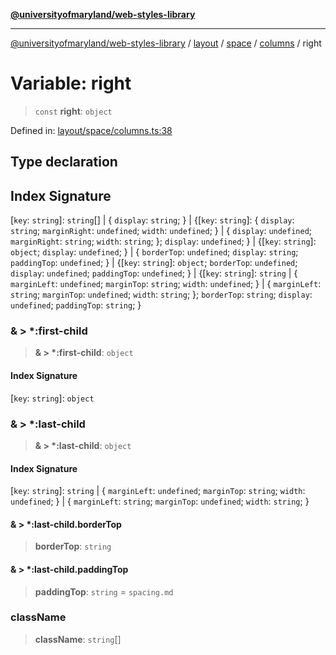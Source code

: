 [**@universityofmaryland/web-styles-library**](../../../../../../README.md)

***

[@universityofmaryland/web-styles-library](../../../../../../README.md) / [layout](../../../../../README.md) / [space](../../../README.md) / [columns](../README.md) / right

# Variable: right

> `const` **right**: `object`

Defined in: [layout/space/columns.ts:38](https://github.com/UMD-Digital/design-system/blob/7fa144f196ef5f0ef2b372670136735f5a5c9236/packages/styles/source/layout/space/columns.ts#L38)

## Type declaration

## Index Signature

\[`key`: `string`\]: `string`[] \| \{ `display`: `string`; \} \| \{[`key`: `string`]: \{ `display`: `string`; `marginRight`: `undefined`; `width`: `undefined`; \} \| \{ `display`: `undefined`; `marginRight`: `string`; `width`: `string`; \}; `display`: `undefined`; \} \| \{[`key`: `string`]: `object`; `display`: `undefined`; \} \| \{ `borderTop`: `undefined`; `display`: `string`; `paddingTop`: `undefined`; \} \| \{[`key`: `string`]: `object`; `borderTop`: `undefined`; `display`: `undefined`; `paddingTop`: `undefined`; \} \| \{[`key`: `string`]: `string` \| \{ `marginLeft`: `undefined`; `marginTop`: `string`; `width`: `undefined`; \} \| \{ `marginLeft`: `string`; `marginTop`: `undefined`; `width`: `string`; \}; `borderTop`: `string`; `display`: `undefined`; `paddingTop`: `string`; \}

### & \> \*:first-child

> **& \> \*:first-child**: `object`

#### Index Signature

\[`key`: `string`\]: `object`

### & \> \*:last-child

> **& \> \*:last-child**: `object`

#### Index Signature

\[`key`: `string`\]: `string` \| \{ `marginLeft`: `undefined`; `marginTop`: `string`; `width`: `undefined`; \} \| \{ `marginLeft`: `string`; `marginTop`: `undefined`; `width`: `string`; \}

#### & \> \*:last-child.borderTop

> **borderTop**: `string`

#### & \> \*:last-child.paddingTop

> **paddingTop**: `string` = `spacing.md`

### className

> **className**: `string`[]
